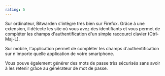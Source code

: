 ```yaml
---
rating: 5
---
```

Sur ordinateur, Bitwarden s'intègre très bien sur Firefox. Grâce à une extension, il détecte les site où vous avez des identifiants et vous permet de compléter les champs d'authentification d'un simple raccourci clavier (Ctrl-Maj-L).

Sur mobile, l'application permet de compléter les champs d'authentification sur n'importe quelle application de votre smartphone.

Vous pouve également générer des mots de passe très sécurisés sans avoir à les retenir grâce au générateur de mot de passe.